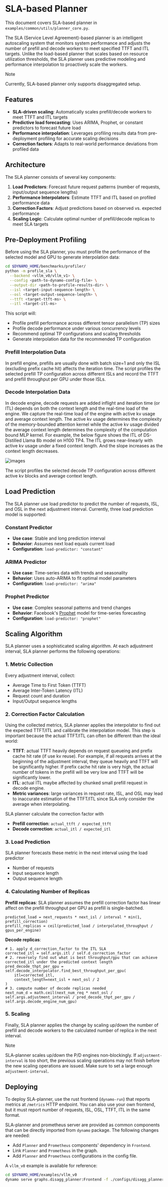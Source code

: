 # SLA-based Planner

This document covers SLA-based planner in `examples/common/utils/planner_core.py`.

The SLA (Service Level Agreement)-based planner is an intelligent autoscaling system that monitors system performance and adjusts the number of prefill and decode workers to meet specified TTFT and ITL targets. Unlike the load-based planner that scales based on resource utilization thresholds, the SLA planner uses predictive modeling and performance interpolation to proactively scale the workers.

> [!NOTE]
> Currently, SLA-based planner only supports disaggregated setup.

## Features

* **SLA-driven scaling**: Automatically scales prefill/decode workers to meet TTFT and ITL targets
* **Predictive load forecasting**: Uses ARIMA, Prophet, or constant predictors to forecast future load
* **Performance interpolation**: Leverages profiling results data from pre-deployment profiling for accurate scaling decisions
* **Correction factors**: Adapts to real-world performance deviations from profiled data

## Architecture

The SLA planner consists of several key components:

1. **Load Predictors**: Forecast future request patterns (number of requests, input/output sequence lengths)
2. **Performance Interpolators**: Estimate TTFT and ITL based on profiled performance data
3. **Correction Factors**: Adjust predictions based on observed vs. expected performance
4. **Scaling Logic**: Calculate optimal number of prefill/decode replicas to meet SLA targets

## Pre-Deployment Profiling

Before using the SLA planner, you must profile the performance of the selected model and GPU to generate interpolation data:

```bash
cd $DYNAMO_HOME/benchmarks/profiler/
python -m profile_sla \
  --backend <vllm_v0/vllm_v1> \
  --config <path-to-dynamo-config-file> \
  --output-dir <path-to-profile-results-dir> \
  --isl <target-input-sequence-length> \
  --osl <target-output-sequence-length> \
  --ttft <target-ttft-ms> \
  --itl <target-itl-ms>
```

This script will:
- Profile prefill performance across different tensor parallelism (TP) sizes
- Profile decode performance under various concurrency levels
- Recommend optimal TP configurations and scaling thresholds
- Generate interpolation data for the recommended TP configuration

### Prefill Interpolation Data

In prefill engine, prefills are usually done with batch size=1 and only the ISL (excluding prefix cache hit) affects the iteration time. The script profiles the selected prefill TP configuration across different ISLs and record the TTFT and prefill throughput per GPU under those ISLs.

### Decode Interpolation Data
In decode engine, decode requests are added inflight and iteration time (or ITL) depends on both the context length and the real-time load of the engine. We capture the real-time load of the engine with active kv usage and average context length. The active kv usage determines the complexity of the memory-bounded attention kernel while the active kv usage divided the average context length determines the complexity of the computation bound MLP kernel. For example, the below figure shows the ITL of DS-Distilled Llama 8b model on H100 TP4. The ITL grows near-linearly with active kv usage under a fixed context length. And the slope increases as the context length decreases.

![images](../images/itl_interpolation.png)


The script profiles the selected decode TP configuration across different active kv blocks and average context length.

## Load Prediction

The SLA planner use load predictor to predict the number of requests, ISL, and OSL in the next adjustment interval. Currently, three load prediction model is supported:

### Constant Predictor
- **Use case**: Stable and long prediction interval
- **Behavior**: Assumes next load equals current load
- **Configuration**: `load-predictor: "constant"`

### ARIMA Predictor
- **Use case**: Time-series data with trends and seasonality
- **Behavior**: Uses auto-ARIMA to fit optimal model parameters
- **Configuration**: `load-predictor: "arima"`

### Prophet Predictor
- **Use case**: Complex seasonal patterns and trend changes
- **Behavior**: Facebook's [Prophet](https://facebook.github.io/prophet/) model for time-series forecasting
- **Configuration**: `load-predictor: "prophet"`

## Scaling Algorithm

SLA planner uses a sophisticated scaling algorithm. At each adjustment interval, SLA planner performs the following operations:

### 1. Metric Collection
Every adjustment interval, collect:
- Average Time to First Token (TTFT)
- Average Inter-Token Latency (ITL)
- Request count and duration
- Input/Output sequence lengths

### 2. Correction Factor Calculation
Using the collected metrics, SLA planner applies the interpolator to find out the expected TTFT/ITL and calibrate the interpolation model. This step is important because the actual TTFT/ITL can often be different than the ideal world:
- **TTFT**: actual TTFT heavily depends on request queueing and prefix cache hit rate (if use kv reuse). For example, if all requests arrives at the beginning of the adjustment interval, they queue heavily and TTFT will be significantly higher. If prefix cache hit rate is very high, the actual number of tokens in the prefill will be very low and TTFT will be significantly lower.
- **ITL**: actual ITL maybe affected by chunked small prefill request in decode engine.
- **Metric variances**: large variances in request rate, ISL, and OSL may lead to inaccurate estimation of the TTFT/ITL since SLA only consider the average when interpolating.

SLA planner calculate the correction factor with
- **Prefill correction**: `actual_ttft / expected_ttft`
- **Decode correction**: `actual_itl / expected_itl`

### 3. Load Prediction
SLA planner forecasts these metric in the next interval using the load predictor
- Number of requests
- Input sequence length
- Output sequence length

### 4. Calculating Number of Replicas

**Prefill replicas**: SLA planner assumes the prefill correction factor has linear affect on the prefill throughput per GPU as prefill is single-batched.
```
predicted_load = next_requests * next_isl / interval * min(1, prefill_correction)
prefill_replicas = ceil(predicted_load / interpolated_throughput / gpus_per_engine)
```

**Decode replicas**:
```
# 1. apply d_correction_factor to the ITL SLA
corrected_itl = self.args.itl / self.d_correction_factor
# 2. reversely find out what is best throughput/gpu that can achieve corrected_itl under the predicted context length
pred_decode_thpt_per_gpu = self.decode_interpolator.find_best_throughput_per_gpu(
    itl=corrected_itl,
    context_length=next_isl + next_osl / 2
)
# 3. compute number of decode replicas needed
next_num_d = math.ceil(next_num_req * next_osl / self.args.adjustment_interval / pred_decode_thpt_per_gpu / self.args.decode_engine_num_gpu)
```

### 5. Scaling

Finally, SLA planner applies the change by scaling up/down the number of prefill and decode workers to the calculated number of replica in the next interval.

> [!NOTE]
> SLA-planner scales up/down the P/D engines non-blockingly. If `adjustment-interval` is too short, the previous scaling operations may not finish before the new scaling operations are issued. Make sure to set a large enough `adjustment-interval`.

## Deploying

To deploy SLA-planner, use the rust frontend (`dynamo-run`) that reports metrics at `/metrics` HTTP endpoint. You can also use your own frontend, but it must report number of requests, ISL, OSL, TTFT, ITL in the same format.

SLA-planner and prometheus server are provided as common components that can be directly imported from `dynamo` package. The following changes are needed:
- Add `Planner` and `Prometheus` components' dependency in `Frontend`.
- Link `Planner` and `Prometheus` in the graph.
- Add `Planner` and `Prometheus` configurations in the config file.

A `vllm_v0` example is available for reference:
```bash
cd $DYNAMO_HOME/examples/vllm_v0
dynamo serve graphs.disagg_planner:Frontend -f ./configs/disagg_planner.yaml
```